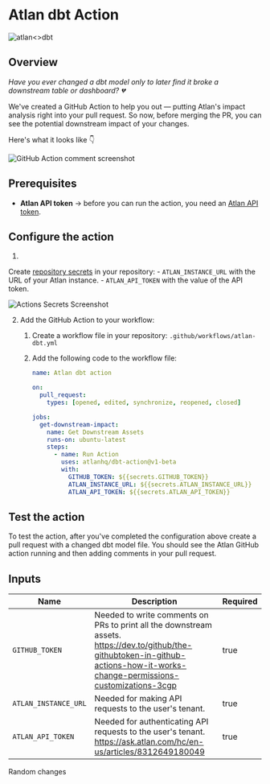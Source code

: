 # Atlan dbt Action

![atlan<>dbt](https://user-images.githubusercontent.com/14099191/209542321-54d5557e-8abf-4d9a-9f6d-dcacb856f25f.png)

## Overview

*Have you ever changed a dbt model only to later find it broke a downstream table or dashboard? 💔*

We've created a GitHub Action to help you out — putting Atlan's impact analysis right into your pull request. So now,
before merging the PR, you can see the potential downstream impact of your changes.

Here's what it looks like 👇

![GitHub Action comment screenshot](https://iili.io/HI7d0zB.png)

## Prerequisites

- **Atlan API token** → before you can run the action, you need
  an [Atlan API token](https://ask.atlan.com/hc/en-us/articles/8312649180049).

## Configure the action

1.
Create [repository secrets](https://github.com/Azure/actions-workflow-samples/blob/master/assets/create-secrets-for-GitHub-workflows.md#creating-secrets)
in your repository:
    - `ATLAN_INSTANCE_URL` with the URL of your Atlan instance.
    - `ATLAN_API_TOKEN` with the value of the API token.

![Actions Secrets Screenshot](https://iili.io/HI7gfx2.png)

2. Add the GitHub Action to your workflow:
    1. Create a workflow file in your repository: `.github/workflows/atlan-dbt.yml`
    2. Add the following code to the workflow file:

        ```yaml
        name: Atlan dbt action

        on:
          pull_request:
            types: [opened, edited, synchronize, reopened, closed]

        jobs:
          get-downstream-impact:
            name: Get Downstream Assets
            runs-on: ubuntu-latest
            steps:
              - name: Run Action
                uses: atlanhq/dbt-action@v1-beta
                with:
                  GITHUB_TOKEN: ${{secrets.GITHUB_TOKEN}}
                  ATLAN_INSTANCE_URL: ${{secrets.ATLAN_INSTANCE_URL}}
                  ATLAN_API_TOKEN: ${{secrets.ATLAN_API_TOKEN}}
        ```

## Test the action

To test the action, after you've completed the configuration above create a pull request with a changed dbt model file.
You should see the Atlan
GitHub action running and then adding comments in your pull request.

## Inputs

| Name                 | Description                                                                                                                                                                     | Required |
|----------------------|---------------------------------------------------------------------------------------------------------------------------------------------------------------------------------|----------|
| `GITHUB_TOKEN`       | Needed to write comments on PRs to print all the downstream assets. https://dev.to/github/the-githubtoken-in-github-actions-how-it-works-change-permissions-customizations-3cgp | true     |
| `ATLAN_INSTANCE_URL` | Needed for making API requests to the user's tenant.                                                                                                                            | true     |
| `ATLAN_API_TOKEN`    | Needed for authenticating API requests to the user's tenant. https://ask.atlan.com/hc/en-us/articles/8312649180049                                                              | true     |

Random changes